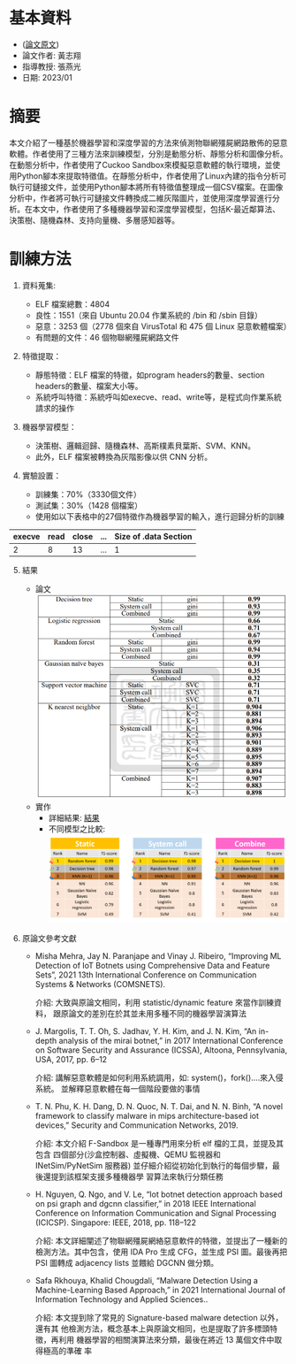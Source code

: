 # 基本資料
- ([論文原文](https://github.com/Potassium-chromate/COMPUTER-PROJECT-DESIGN/blob/main/dissertation%20implement/thesis-2023-02-03-chh-ykc-0938.pdf))
- 論文作者: 黃志翔 
- 指導教授: 張燕光
- 日期: 2023/01

# 摘要 
本文介紹了一種基於機器學習和深度學習的方法來偵測物聯網殭屍網路散佈的惡意軟體。作者使用了三種方法來訓練模型，分別是動態分析、靜態分析和圖像分析。在動態分析中，作者使用了Cuckoo Sandbox來模擬惡意軟體的執行環境，並使用Python腳本來提取特徵值。在靜態分析中，作者使用了Linux內建的指令分析可執行可鏈接文件，並使用Python腳本將所有特徵值整理成一個CSV檔案。在圖像分析中，作者將可執行可鏈接文件轉換成二維灰階圖片，並使用深度學習進行分析。在本文中，作者使用了多種機器學習和深度學習模型，包括K-最近鄰算法、決策樹、隨機森林、支持向量機、多層感知器等。

# 訓練方法
1. 資料蒐集:
   - ELF 檔案總數：4804
   - 良性：1551（來自 Ubuntu 20.04 作業系統的 /bin 和 /sbin 目錄）
   - 惡意：3253 個（2778 個來自 VirusTotal 和 475 個 Linux 惡意軟體檔案）
   - 有問題的文件：46 個物聯網殭屍網路文件

2. 特徵提取：
   - 靜態特徵：ELF 檔案的特徵，如program headers的數量、section headers的數量、檔案大小等。
   - 系統呼叫特徵：系統呼叫如execve、read、write等，是程式向作業系統請求的操作

3. 機器學習模型：
   - 決策樹、邏輯迴歸、隨機森林、高斯樸素貝葉斯、SVM、KNN。
   - 此外，ELF 檔案被轉換為灰階影像以供 CNN 分析。

4. 實驗設置：
   - 訓練集：70%（3330個文件）
   - 測試集：30%（1428 個檔案）
   - 使用如以下表格中的27個特徵作為機器學習的輸入，進行迴歸分析的訓練

| execve| read | close | ... | Size of .data Section |
| ---- | ---- |---- |---- |---- |
| 2| 8 | 13 | ... | 1 |

5. 結果
   - 論文
![image](https://github.com/Potassium-chromate/COMPUTER-PROJECT-DESIGN/blob/main/picture/%E8%AB%96%E6%96%87%E7%B5%90%E6%9E%9C.png)
   - 實作 
     + 詳細結果: [結果](https://github.com/Potassium-chromate/COMPUTER-PROJECT-DESIGN/blob/main/dissertation%20implement/senior%20project.pptx)
     + 不同模型之比較: ![](https://github.com/Potassium-chromate/COMPUTER-PROJECT-DESIGN/blob/main/picture/%E4%B8%8D%E5%90%8C%E6%A8%A1%E5%9E%8B%E4%B9%8B%E6%AF%94%E8%BC%83%E7%B5%90%E6%9E%9C.png)

6. 原論文參考文獻
   -  Misha Mehra, Jay N. Paranjape and Vinay J. Ribeiro, “Improving ML Detection of 
IoT Botnets using Comprehensive Data and Feature Sets”, 2021 13th 
International Conference on Communication Systems & Networks (COMSNETS).

      介紹: 大致與原論文相同，利用 statistic/dynamic feature 來當作訓練資料，
      跟原論文的差別在於其並未用多種不同的機器學習演算法

   -  J. Margolis, T. T. Oh, S. Jadhav, Y. H. Kim, and J. N. Kim, “An in-depth analysis of the 
mirai botnet,” in 2017 International Conference on Software Security and 
Assurance (ICSSA), Altoona, Pennsylvania, USA, 2017, pp. 6–12

      介紹: 講解惡意軟體是如何利用系統調用，如: system()，fork()….來入侵系統。
      並解釋惡意軟體在每一個階段要做的事情

   - T. N. Phu, K. H. Dang, D. N. Quoc, N. T. Dai, and N. N. Binh, “A novel framework to 
classify malware in mips architecture-based iot devices,” Security and 
Communication Networks, 2019.

      介紹: 本文介紹 F-Sandbox 是一種專門用來分析 elf 檔的工具，並提及其包含
      四個部分(沙盒控制器、虛擬機、QEMU 監視器和 INetSim/PyNetSim 服務器)
      並仔細介紹從初始化到執行的每個步驟，最後還提到該框架支援多種機器學
      習算法來執行分類任務

   - H. Nguyen, Q. Ngo, and V. Le, “Iot botnet detection approach based on psi graph 
and dgcnn classifier,” in 2018 IEEE International Conference on Information 
Communication and Signal Processing (ICICSP). Singapore: IEEE, 2018, pp. 118–122

      介紹: 本文詳細闡述了物聯網殭屍網絡惡意軟件的特徵，並提出了一種新的
      檢測方法。其中包含，使用 IDA Pro 生成 CFG，並生成 PSI 圖。最後再把 PSI
      圖轉成 adjacency lists 並餵給 DGCNN 做分類。

   - Safa Rkhouya, Khalid Chougdali, “Malware Detection Using a Machine-Learning 
Based Approach,” in 2021 International Journal of Information Technology and 
Applied Sciences.. 

      介紹: 本文提到除了常見的 Signature-based malware detection 以外，還有其
      他檢測方法，概念基本上與原論文相同，也是提取了許多標頭特徵，再利用
      機器學習的相關演算法來分類，最後在將近 13 萬個文件中取得極高的準確
      率
